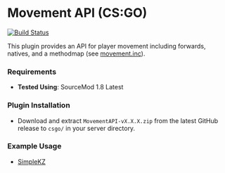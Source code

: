 # Movement API (CS:GO)

[![Build Status](https://travis-ci.org/danzayau/MovementAPI.svg?branch=master)](https://travis-ci.org/danzayau/MovementAPI)

This plugin provides an API for player movement including forwards, natives, and a methodmap (see [movement.inc](addons/sourcemod/scripting/include/movement.inc)).

### Requirements

 * **Tested Using**: SourceMod 1.8 Latest
 
### Plugin Installation

 * Download and extract ```MovementAPI-vX.X.X.zip``` from the latest GitHub release to ```csgo/``` in your server directory.
 
### Example Usage

 * [SimpleKZ](https://github.com/danzayau/SimpleKZ)